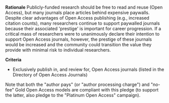 **Rationale**
Publicly-funded research should be free to read and reuse (Open Access), but many journals place articles behind expensive paywalls. Despite clear advantages of Open Access publishing (e.g., increased citation counts), many researchers continue to support paywalled journals because their associated 'prestige' is important for career progression. If a critical mass of researchers were to unanimously declare their intention to support Open Access journals, however, the prestige of these journals would be increased and the community could transition the value they provide with minimal risk to individual researchers.

**Criteria**
* Exclusively publish in, and review for, Open Access journals (listed in the Directory of Open Access Journals)

Note that both the "author pays" (or "author processing charge") and "no-fee" Gold Open Access models are compliant with this pledge (to support the latter, also pledge to the "Platinum Open Access" campaign).
